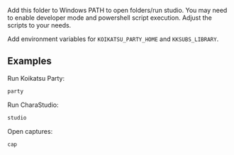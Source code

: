 Add this folder to Windows PATH to open folders/run studio. You may need to enable developer mode and powershell script execution. Adjust the scripts to your needs.

Add environment variables for `KOIKATSU_PARTY_HOME` and `KKSUBS_LIBRARY`.

## Examples
Run Koikatsu Party:
```sh
party
```
Run CharaStudio:
```sh
studio
```
Open captures:
```sh
cap
```

